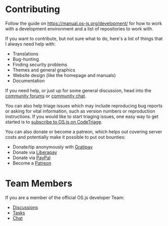 # Contributing

Follow the guide on https://manual.os-js.org/development/ for how to work with a development environment and a list of repositories to work with.

If you want to contribute, but not sure what to do, here's a list of things that I always need help with:

* Translations
* Bug-hunting
* Finding security problems
* Themes and general graphics
* Website design (like the homepage and manuals)
* Documentation

If you need help, or just up for some general discussion, head into the [community forums](https://community.os-js.org/) or [community chat](https://gitter.im/os-js/OS.js).

You can also help triage issues which may include reproducing bug reports or asking for vital information, such as version numbers or reproduction instructions. If you would like to start triaging issues, one easy way to get started is to [subscribe to OS.js on CodeTriage](https://www.codetriage.com/os-js/OS.js).

You can also donate or become a patreon, which helps out covering server costs and potentially make it possible to put out bounties:

* Donate/tip anonymously with [Gratipay](https://gratipay.com/os-js/)
* Donate via [Liberapay](https://liberapay.com/os-js/)
* Donate via [PayPal](https://www.paypal.com/cgi-bin/webscr?cmd=_donations&business=andersevenrud%40gmail%2ecom&lc=NO&currency_code=USD&bn=PP%2dDonationsBF%3abtn_donate_SM%2egif%3aNonHosted)
* Become a [Patreon](https://www.patreon.com/user?u=2978551&ty=h&u=2978551)

# Team Members

If you are a member of the official OS.js developer Team:

* [Discussions](http://community.os-js.org/c/team)
* [Tasks](https://trello.com/osjs)
* [Chat](https://gitter.im/os-js/OS.js/teams)
